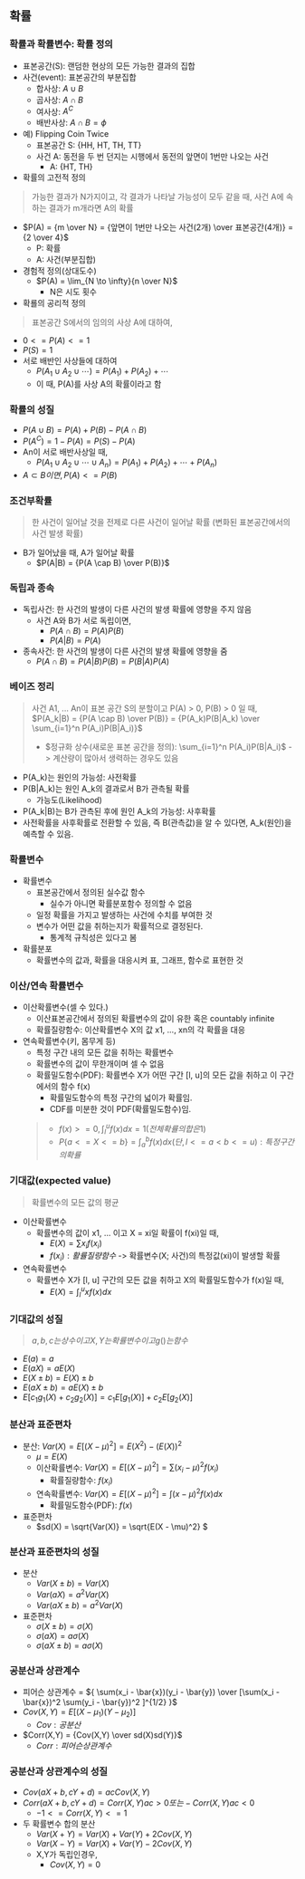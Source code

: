 ## 확률
### 확률과 확률변수: 확률 정의
- 표본공간(S): 랜덤한 현상의 모든 가능한 결과의 집합
- 사건(event): 표본공간의 부분집합
  - 합사상: $A \cup B$
  - 곱사상: $A \cap B$
  - 여사상: $A^C$
  - 배반사상: $A \cap B = \phi$
- 예) Flipping Coin Twice
  - 표본공간 S: {HH, HT, TH, TT}
  - 사건 A: 동전을 두 번 던지는 시행에서 동전의 앞면이 1번만 나오는 사건
    - A: {HT, TH}
- 확률의 고전적 정의
> 가능한 결과가 N가지이고, 각 결과가 나타날 가능성이 모두 같을 때, 사건 A에 속하는 결과가 m개라면 A의 확률
  - $P(A) = {m \over N} = {앞면이 1번만 나오는 사건(2개) \over 표본공간(4개)} = {2 \over 4}$
    - P: 확률
    - A: 사건(부분집합)
- 경험적 정의(상대도수)
  - $P(A) = \lim_{N \to \infty}{n \over N}$ 
    - N은 시도 횟수
- 확룔의 공리적 정의
> 표본공간 S에서의 임의의 사상 A에 대하여,
  - $0 <= P(A) <= 1$
  - $P(S) = 1$
  - 서로 배반인 사상들에 대하여
    - $P(A_1 \cup A_2 \cup \cdots ) = P(A_1)+P(A_2)+\cdots$
    - 이 때, P(A)를 사상 A의 확률이라고 함
### 확률의 성질
- $P(A \cup B) = P(A) + P(B) - P(A \cap B)$
- $P(A^C) = 1 - P(A) = P(S) - P(A)$
- An이 서로 배반사상일 때,
  - $P(A_1 \cup A_2 \cup \cdots \cup A_n ) = P(A_1)+P(A_2)+\cdots +P(A_n)$
- $A \subset B이면, P(A) <= P(B)$
### 조건부확률
> 한 사건이 일어날 것을 전제로 다른 사건이 일어날 확률 (변화된 표본공간에서의 사건 발생 확률)
- B가 일어났을 때, A가 일어날 확률
  - $P(A|B) = {P(A \cap B) \over P(B)}$
### 독립과 종속
- 독립사건: 한 사건의 발생이 다른 사건의 발생 확률에 영향을 주지 않음
  - 사건 A와 B가 서로 독립이면,
    - $P(A \cap B) = P(A)P(B)$
    - $P(A|B) = P(A)$
- 종속사건: 한 사건의 발생이 다른 사건의 발생 확률에 영향을 줌
  - $P(A \cap B) = P(A|B)P(B) = P(B|A)P(A)$
### 베이즈 정리
> 사건 A1, ... An이 표본 공간 S의 분할이고 P(A) > 0, P(B) > 0 일 때,
> $P(A_k|B) = {P(A \cap B) \over P(B)} = {P(A_k)P(B|A_k) \over \sum_{i=1}^n P(A_i)P(B|A_i)}$
> - $정규화 상수(새로운 표본 공간을 정의): \sum_{i=1}^n P(A_i)P(B|A_i)$ -> 계산량이 많아서 생력하는 경우도 있음
- P(A_k)는 원인의 가능성: 사전확률
- P(B|A_k)는 원인 A_k의 결과로서 B가 관측될 확률
  - 가능도(Likelihood)
- P(A_k|B)는 B가 관측된 후에 원인 A_k의 가능성: 사후확률
- 사전확률을 사후확률로 전환할 수 있음, 즉 B(관측값)을 알 수 있다면, A_k(원인)을 예측할 수 있음.
### 확률변수
- 확률변수
  - 표본공간에서 정의된 실수값 함수
    - 실수가 아니면 확률분포함수 정의할 수 없음
  - 일정 확률을 가지고 발생하는 사건에 수치를 부여한 것
  - 변수가 어떤 값을 취하는지가 확률적으로 결정된다.
    - 통계적 규칙성은 있다고 봄
- 확률분포
  - 확률변수의 값과, 확률을 대응시켜 표, 그래프, 함수로 표현한 것
### 이산/연속 확률변수
- 이산확률변수(셀 수 있다.)
  - 이산표본공간에서 정의된 확률변수의 값이 유한 혹은 countably infinite
  - 확률질량함수: 이산확률변수 X의 값 x1, ..., xn의 각 확률을 대응
- 연속확률변수(키, 몸무게 등)
  - 특정 구간 내의 모든 값을 취하는 확률변수
  - 확률변수의 값이 무한개이며 셀 수 없음
  - 확률밀도함수(PDF): 확률변수 X가 어떤 구간 [l, u]의 모든 값을 취하고 이 구간에서의 함수 f(x)
    - 확률밀도함수의 특정 구간의 넓이가 확률임.
    - CDF를 미분한 것이 PDF(확률밀도함수)임.
  > - $f(x) >= 0, \int_{l}^{u} f(x)dx = 1(전체 확률의 합은 1)$
  > - $P\{a<=X<=b\} = \int_{a}^b f(x)dx (단, l<=a<b<=u): 특정 구간의 확률$
### 기대값(expected value)
> 확률변수의 모든 값의 평균
- 이산확률변수
  - 확률변수의 값이 x1, ... 이고 X = xi일 확률이 f(xi)일 때,
    - $E(X) = \sum x_if(x_i)$
    - $f(x_i): 활률질량함수$ -> 확률변수(X; 사건)의 특정값(xi)이 발생할 확률
- 연속확률변수
  - 확률변수 X가 [l, u] 구간의 모든 값을 취하고 X의 확률밀도함수가 f(x)일 때,
    - $E(X) = \int_{l}^u xf(x)dx$
### 기대값의 성질
> $a, b, c는 상수이고 X, Y는 확률변수이고 g()는 함수$
- $E(a) = a$
- $E(aX) = aE(X)$
- $E(X \pm b) = E(X) \pm b$
- $E(aX \pm b) = aE(X) \pm b$
- $E[c_1g_1(X) + c_2g_2(X)] = c_1E[g_1(X)] + c_2E[g_2(X)]$
### 분산과 표준편차
- 분산: $Var(X) = E[(X-\mu)^2] = E(X^2) - (E(X))^2$
  - $\mu = E(X)$
  - 이산확률변수: $Var(X) = E[(X-\mu)^2] = \sum (x_i-\mu)^2f(x_i)$
    - 확률질량함수: $f(x_i)$
  - 연속확률변수: $Var(X) = E[(X-\mu)^2] = \int (x-\mu)^2f(x)dx$
    - 확률밀도함수(PDF): $f(x)$
- 표준편차
  - $sd(X) = \sqrt{Var(X)} = \sqrt{E(X - \mu)^2} $
### 분산과 표준편차의 성질
- 분산
  - $Var(X \pm b) = Var(X)$
  - $Var(aX) = a^2Var(X)$
  - $Var(aX \pm b) = a^2Var(X)$
- 표준편차
  - $\sigma(X \pm b) = \sigma(X)$
  - $\sigma(aX) = a\sigma(X)$
  - $\sigma(aX \pm b) = a\sigma(X)$
### 공분산과 상관계수
- 피어슨 상관계수 = ${ \sum(x_i - \bar{x})(y_i - \bar{y}) \over [\sum(x_i - \bar{x})^2 \sum(y_i - \bar{y})^2 ]^{1/2} }$
- $Cov(X,Y) = E[(X - \mu_{1})(Y - \mu_{2})]$
  - $Cov: 공분산$
- $Corr(X,Y) = {Cov(X,Y) \over sd(X)sd(Y)}$
  - $Corr: 피어슨 상관계수$
### 공분산과 상관계수의 성질
- $Cov(aX + b, cY + d) = acCov(X,Y)$
- $Corr(aX + b, cY + d) = Corr(X,Y) ac > 0 또는 -Corr(X,Y) ac < 0$
  - $-1 <= Corr(X,Y) <= 1$
- 두 확률변수 합의 분산
  - $Var(X + Y) = Var(X) + Var(Y) + 2Cov(X,Y)$
  - $Var(X - Y) = Var(X) + Var(Y) - 2Cov(X,Y)$
  - X,Y가 독립인경우,
    - $Cov(X,Y) = 0$




